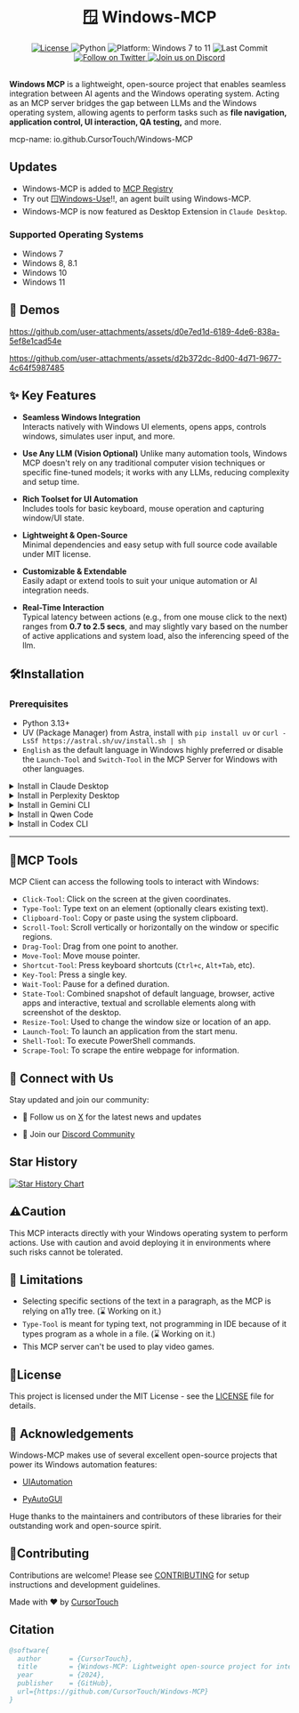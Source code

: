 <div align="center">
  <h1>🪟 Windows-MCP</h1>

  <a href="https://github.com/CursorTouch/Windows-MCP/blob/main/LICENSE">
    <img src="https://img.shields.io/badge/license-MIT-green" alt="License">
  </a>
  <img src="https://img.shields.io/badge/python-3.13%2B-blue" alt="Python">
  <img src="https://img.shields.io/badge/platform-Windows%207–11-blue" alt="Platform: Windows 7 to 11">
  <img src="https://img.shields.io/github/last-commit/CursorTouch/Windows-MCP" alt="Last Commit">
  <br>
  <a href="https://x.com/CursorTouch">
    <img src="https://img.shields.io/badge/follow-%40CursorTouch-1DA1F2?logo=twitter&style=flat" alt="Follow on Twitter">
  </a>
  <a href="https://discord.com/invite/Aue9Yj2VzS">
    <img src="https://img.shields.io/badge/Join%20on-Discord-5865F2?logo=discord&logoColor=white&style=flat" alt="Join us on Discord">
  </a>

</div>

<br>

**Windows MCP** is a lightweight, open-source project that enables seamless integration between AI agents and the Windows operating system. Acting as an MCP server bridges the gap between LLMs and the Windows operating system, allowing agents to perform tasks such as **file navigation, application control, UI interaction, QA testing,** and more.

mcp-name: io.github.CursorTouch/Windows-MCP

## Updates

- Windows-MCP is added to [MCP Registry](https://github.com/modelcontextprotocol/registry)
- Try out 🪟[Windows-Use](https://github.com/CursorTouch/Windows-Use)!!, an agent built using Windows-MCP.
- Windows-MCP is now featured as Desktop Extension in `Claude Desktop`.

### Supported Operating Systems

- Windows 7
- Windows 8, 8.1
- Windows 10
- Windows 11  

## 🎥 Demos

<https://github.com/user-attachments/assets/d0e7ed1d-6189-4de6-838a-5ef8e1cad54e>

<https://github.com/user-attachments/assets/d2b372dc-8d00-4d71-9677-4c64f5987485>

## ✨ Key Features

- **Seamless Windows Integration**  
  Interacts natively with Windows UI elements, opens apps, controls windows, simulates user input, and more.

- **Use Any LLM (Vision Optional)**
   Unlike many automation tools, Windows MCP doesn't rely on any traditional computer vision techniques or specific fine-tuned models; it works with any LLMs, reducing complexity and setup time.

- **Rich Toolset for UI Automation**  
  Includes tools for basic keyboard, mouse operation and capturing window/UI state.

- **Lightweight & Open-Source**  
  Minimal dependencies and easy setup with full source code available under MIT license.

- **Customizable & Extendable**  
  Easily adapt or extend tools to suit your unique automation or AI integration needs.

- **Real-Time Interaction**  
  Typical latency between actions (e.g., from one mouse click to the next) ranges from **0.7 to 2.5 secs**, and may slightly vary based on the number of active applications and system load, also the inferencing speed of the llm.

## 🛠️Installation

### Prerequisites

- Python 3.13+
- UV (Package Manager) from Astra, install with `pip install uv` or `curl -LsSf https://astral.sh/uv/install.sh | sh`
- `English` as the default language in Windows highly preferred or disable the `Launch-Tool` and `Switch-Tool` in the MCP Server for Windows with other languages.

<details>
  <summary>Install in Claude Desktop</summary>

  1. Install [Claude Desktop](https://claude.ai/download) and

```shell
npm install -g @anthropic-ai/dxt
```

  2. Clone the repository.

```shell
git clone https://github.com/CursorTouch/Windows-MCP.git

cd Windows-MCP
```

  3. Build Desktop Extension `DXT`:

```shell
npx @anthropic-ai/dxt pack
```

  4. Open Claude Desktop:

Go to `Settings->Extensions->Advance Settings->Install Extension` (locate the `.dxt` file)-> Install

  5. Enjoy 🥳.

For additional Claude Desktop integration troubleshooting, see the [MCP documentation](https://modelcontextprotocol.io/quickstart/server#claude-for-desktop-integration-issues). The documentation includes helpful tips for checking logs and resolving common issues.
</details>

<details>
  <summary>Install in Perplexity Desktop</summary>

  1. Install [Perplexity Desktop](https://apps.microsoft.com/detail/xp8jnqfbqh6pvf):

  2. Clone the repository.

```shell
git clone https://github.com/CursorTouch/Windows-MCP.git

cd Windows-MCP
```
  
  3. Open Perplexity Desktop:

Go to `Settings->Connectors->Add Connector->Advanced`

  4. Enter the name as `Windows-MCP`, then paste the following JSON in the text area.

```json
{
  "command": "uv",
  "args": [
    "--directory",
    "<path to the windows-mcp directory>",
    "run",
    "main.py"
  ]
}
```

5. Click `Save` and Enjoy 🥳.

For additional Claude Desktop integration troubleshooting, see the [Perplexity MCP Support](https://www.perplexity.ai/help-center/en/articles/11502712-local-and-remote-mcps-for-perplexity). The documentation includes helpful tips for checking logs and resolving common issues.
</details>

<details>
  <summary> Install in Gemini CLI</summary>

  1. Install Gemini CLI:

```shell
npm install -g @google/gemini-cli
```

  2. Clone the repository.

```shell
git clone https://github.com/CursorTouch/Windows-MCP.git

cd Windows-MCP
```

  3. Navigate to `%USERPROFILE%/.gemini` in File Explorer and open `settings.json`.

  4. Add the `windows-mcp` config in the `settings.json` and save it.

```json
{
  "theme": "Default",
  ...
//MCP Server Config
  "mcpServers": {
    "windows-mcp": {
      "command": "uv",
      "args": [
        "--directory",
        "<path to the windows-mcp directory>",
        "run",
        "main.py"
      ]
    }
  }
}
```

  5. Rerun Gemini CLI in terminal. Enjoy 🥳
</details>

<details>
  <summary>Install in Qwen Code</summary>
  1. Install Qwen Code:

```shell
npm install -g @qwen-code/qwen-code@latest
```
  2. Clone the repository.

```shell
git clone https://github.com/CursorTouch/Windows-MCP.git

cd Windows-MCP
```

  3. Navigate to `%USERPROFILE%/.qwen/settings.json`.

  4. Add the `windows-mcp` config in the `settings.json` and save it.

```json
{
//MCP Server Config
  "mcpServers": {
    "windows-mcp": {
      "command": "uv",
      "args": [
        "--directory",
        "<path to the windows-mcp directory>",
        "run",
        "main.py"
      ]
    }
  }
}
```

  5. Rerun Qwen Code in terminal. Enjoy 🥳
</details>

<details>
  <summary>Install in Codex CLI</summary>
  1. Install Codex CLI:

```shell
npm install -g @openai/codex
```
  2. Clone the repository.

```shell
git clone https://github.com/CursorTouch/Windows-MCP.git

cd Windows-MCP
```
  3. Navigate to `%USERPROFILE%/.codex/config.toml`.

  4. Add the `windows-mcp` config in the `config.toml` and save it.

```toml
[mcp_servers.windows-mcp]
command="uv"
args=[
  "--directory",
  "<path to the windows-mcp directory>",
  "run",
  "main.py"
]
```

  5. Rerun Codex CLI in terminal. Enjoy 🥳
</details>

---

## 🔨MCP Tools

MCP Client can access the following tools to interact with Windows:

- `Click-Tool`: Click on the screen at the given coordinates.
- `Type-Tool`: Type text on an element (optionally clears existing text).
- `Clipboard-Tool`: Copy or paste using the system clipboard.
- `Scroll-Tool`: Scroll vertically or horizontally on the window or specific regions.
- `Drag-Tool`: Drag from one point to another.
- `Move-Tool`: Move mouse pointer.
- `Shortcut-Tool`: Press keyboard shortcuts (`Ctrl+c`, `Alt+Tab`, etc).
- `Key-Tool`: Press a single key.
- `Wait-Tool`: Pause for a defined duration.
- `State-Tool`: Combined snapshot of default language, browser, active apps and interactive, textual and scrollable elements along with screenshot of the desktop.
- `Resize-Tool`: Used to change the window size or location of an app.
- `Launch-Tool`: To launch an application from the start menu.
- `Shell-Tool`: To execute PowerShell commands.
- `Scrape-Tool`: To scrape the entire webpage for information.

## 🤝 Connect with Us
Stay updated and join our community:

- 📢 Follow us on [X](https://x.com/CursorTouch) for the latest news and updates

- 💬 Join our [Discord Community](https://discord.com/invite/Aue9Yj2VzS)

## Star History

[![Star History Chart](https://api.star-history.com/svg?repos=CursorTouch/Windows-MCP&type=Date)](https://www.star-history.com/#CursorTouch/Windows-MCP&Date)

## ⚠️Caution

This MCP interacts directly with your Windows operating system to perform actions. Use with caution and avoid deploying it in environments where such risks cannot be tolerated.

## 📝 Limitations

- Selecting specific sections of the text in a paragraph, as the MCP is relying on a11y tree. (⌛ Working on it.)
- `Type-Tool` is meant for typing text, not programming in IDE because of it types program as a whole in a file. (⌛ Working on it.)
- This MCP server can't be used to play video games.

## 🪪License

This project is licensed under the MIT License - see the [LICENSE](LICENSE) file for details.

## 🙏 Acknowledgements

Windows-MCP makes use of several excellent open-source projects that power its Windows automation features:

- [UIAutomation](https://github.com/yinkaisheng/Python-UIAutomation-for-Windows)

- [PyAutoGUI](https://github.com/asweigart/pyautogui)

Huge thanks to the maintainers and contributors of these libraries for their outstanding work and open-source spirit.

## 🤝Contributing

Contributions are welcome! Please see [CONTRIBUTING](CONTRIBUTING) for setup instructions and development guidelines.

Made with ❤️ by [CursorTouch](https://github.com/CursorTouch)

## Citation

```bibtex
@software{
  author       = {CursorTouch},
  title        = {Windows-MCP: Lightweight open-source project for integrating LLM agents with Windows},
  year         = {2024},
  publisher    = {GitHub},
  url={https://github.com/CursorTouch/Windows-MCP}
}
```

